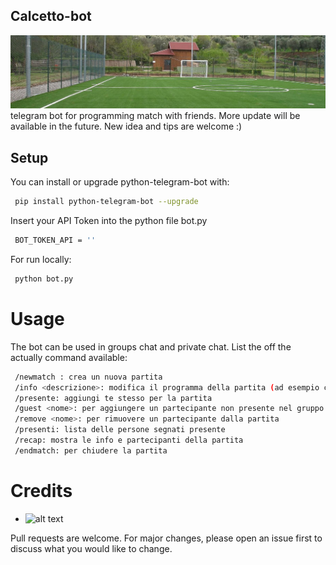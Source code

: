 ## Calcetto-bot
![alt text](https://github.com/b4shm3rlow/calcetto-bot/blob/main/source/calcetto.jpg?raw=true)
telegram bot for programming match with friends. More update will be available in the future. New idea and tips are welcome :)

## Setup
You can install or upgrade python-telegram-bot with:
```bash
 pip install python-telegram-bot --upgrade
```
Insert your API Token into the python file bot.py
```bash
 BOT_TOKEN_API = ''
```
For run locally:
```bash
 python bot.py
```
# Usage
The bot can be used in groups chat and private chat.
List the off the actually command available:
```bash
 /newmatch : crea un nuova partita
 /info <descrizione>: modifica il programma della partita (ad esempio con luogo orario ecc.)
 /presente: aggiungi te stesso per la partita
 /guest <nome>: per aggiungere un partecipante non presente nel gruppo telegram
 /remove <nome>: per rimuovere un partecipante dalla partita
 /presenti: lista delle persone segnati presente
 /recap: mostra le info e partecipanti della partita
 /endmatch: per chiudere la partita
```
# Credits

- ![alt text](https://github.com/b4shm3rlow)

Pull requests are welcome. For major changes, please open an issue first to discuss what you would like to change.
